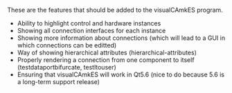 These are the features that should be added to the visualCAmkES program.

* Ability to highlight control and hardware instances
* Showing all connection interfaces for each instance
* Showing more information about connections (which will lead to a GUI in which connections can be editted)
* Way of showing hierarchical attributes (hierarchical-attributes)
* Properly rendering a connection from one component to itself (testdataportbifurcate, testltouser)
* Ensuring that visualCAmkES will work in Qt5.6 (nice to do because 5.6 is a long-term support release)

